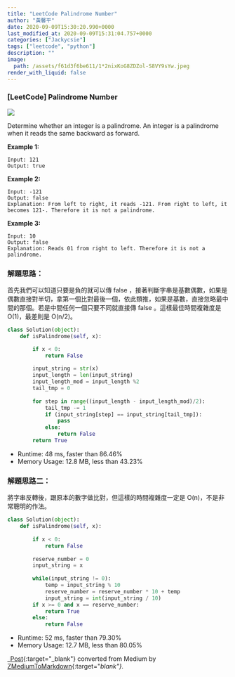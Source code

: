 ```yaml
---
title: "LeetCode Palindrome Number"
author: "黃馨平"
date: 2020-09-09T15:30:20.990+0000
last_modified_at: 2020-09-09T15:31:04.757+0000
categories: ["Jackycsie"]
tags: ["leetcode", "python"]
description: ""
image:
  path: /assets/f61d3f6be611/1*2nixKoG8ZDZol-S8VY9sYw.jpeg
render_with_liquid: false
---
```


### \[LeetCode\] Palindrome Number


![](/assets/f61d3f6be611/1*2nixKoG8ZDZol-S8VY9sYw.jpeg)


Determine whether an integer is a palindrome\. An integer is a palindrome when it reads the same backward as forward\.

**Example 1:**
```
Input: 121
Output: true
```

**Example 2:**
```
Input: -121
Output: false
Explanation: From left to right, it reads -121. From right to left, it becomes 121-. Therefore it is not a palindrome.
```

**Example 3:**
```
Input: 10
Output: false
Explanation: Reads 01 from right to left. Therefore it is not a palindrome.
```
### 解題思路：

首先我們可以知道只要是負的就可以傳 false ，接著判斷字串是基數偶數，如果是偶數直接對半切，拿第一個比對最後一個，依此類推，如果是基數，直接忽略最中間的那個。若是中間任何一個只要不同就直接傳 false 。這樣最佳時間複雜度是 O\(1\)，最差則是 O\(n/2\)。
```py
class Solution(object):
    def isPalindrome(self, x):

        if x < 0:
            return False
        
        input_string = str(x)
        input_length = len(input_string)
        input_length_mod = input_length %2
        tail_tmp = 0
        
        for step in range((input_length - input_length_mod)/2):
            tail_tmp -= 1
            if (input_string[step] == input_string[tail_tmp]):
                pass
            else:
                return False
        return True
```
- Runtime: 48 ms, faster than 86\.46%
- Memory Usage: 12\.8 MB, less than 43\.23%

### 解題思路二：

將字串反轉後，跟原本的數字做比對，但這樣的時間複雜度一定是 O\(n\)，不是非常聰明的作法。
```py
class Solution(object):
    def isPalindrome(self, x):
        
        if x < 0:
            return False
        
        reserve_number = 0
        input_string = x
        
        while(input_string != 0):
            temp = input_string % 10
            reserve_number = reserve_number * 10 + temp
            input_string = int(input_string / 10)
        if x >= 0 and x == reserve_number:
            return True
        else:
            return False
```
- Runtime: 52 ms, faster than 79\.30%
- Memory Usage: 12\.7 MB, less than 80\.05%



_[Post](https://medium.com/jacky-life/leetcode-palindrome-number-f61d3f6be611){:target="_blank"} converted from Medium by [ZMediumToMarkdown](https://github.com/ZhgChgLi/ZMediumToMarkdown){:target="_blank"}._
